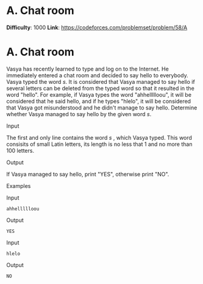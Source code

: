 # A. Chat room 
**Difficulty**: 1000 
**Link**: https://codeforces.com/problemset/problem/58/A

# A. Chat room
Vasya has recently learned to type and log on to the Internet. He immediately
entered a chat room and decided to say hello to everybody. Vasya typed the
word _s_. It is considered that Vasya managed to say hello if several letters
can be deleted from the typed word so that it resulted in the word "hello".
For example, if Vasya types the word "ahhellllloou", it will be considered
that he said hello, and if he types "hlelo", it will be considered that Vasya
got misunderstood and he didn't manage to say hello. Determine whether Vasya
managed to say hello by the given word _s_.

Input

The first and only line contains the word _s_ , which Vasya typed. This word
consisits of small Latin letters, its length is no less that 1 and no more
than 100 letters.

Output

If Vasya managed to say hello, print "YES", otherwise print "NO".

Examples

Input

    
    
    ahhellllloou  
    

Output

    
    
    YES  
    

Input

    
    
    hlelo  
    

Output

    
    
    NO  
    

